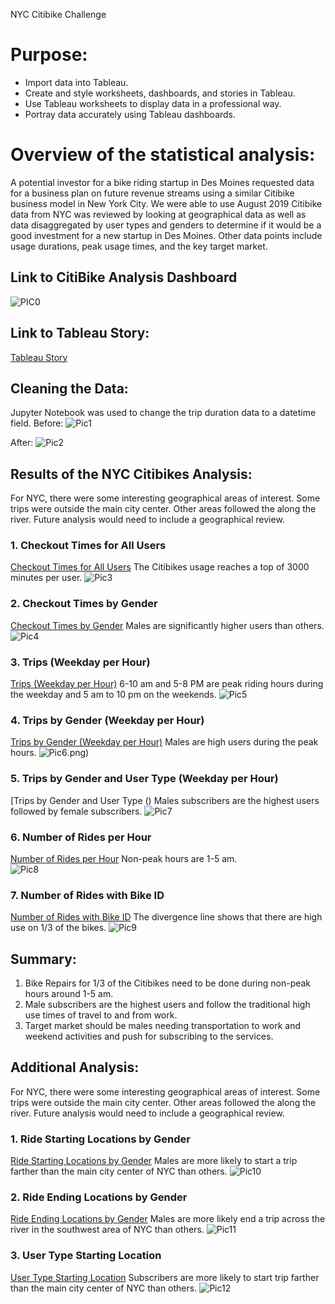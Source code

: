 NYC Citibike Challenge

# Purpose: 
* Import data into Tableau.
* Create and style worksheets, dashboards, and stories in Tableau.
* Use Tableau worksheets to display data in a professional way.
* Portray data accurately using Tableau dashboards.

# Overview of the statistical analysis:
A potential investor for a bike riding startup in Des Moines requested data for a business plan on future revenue streams using a similar Citibike business model in New York City.  We were able to use August 2019 Citibike data from NYC was reviewed by looking at geographical data as well as data disaggregated by user types and genders to determine if it would be a good investment for a new startup in Des Moines.  Other data points include usage durations, peak usage times, and the key target market. 

## Link to CitiBike Analysis Dashboard

![PIC0](https://github.com/krmcclelland/NYC_Citibike_Challenge/blob/main/images/CitiBike%20Analysis%20Dashboard.png)

## Link to Tableau Story: 
[Tableau Story]()

## Cleaning the Data:
Jupyter Notebook was used to change the trip duration data to a datetime field.
Before:
![Pic1](https://github.com/krmcclelland/NYC_Citibike_Challenge/blob/main/images/1_before_transformation.png)

After:
![Pic2](https://github.com/krmcclelland/NYC_Citibike_Challenge/blob/main/images/2_after_transformation.png)

## Results of the NYC Citibikes Analysis:
For NYC, there were some interesting geographical areas of interest.  Some trips were outside the main city center.  Other areas followed the along the river. Future analysis would need to include a geographical review.

### 1. Checkout Times for All Users
[Checkout Times for All Users]()
The Citibikes usage reaches a top of 3000 minutes per user.
![Pic3](https://github.com/krmcclelland/NYC_Citibike_Challenge/blob/main/images/3_Checkout%20Times%20for%20All%20Users.png)

### 2. Checkout Times by Gender
[Checkout Times by Gender]()
Males are significantly higher users than others. 
![Pic4](https://github.com/krmcclelland/NYC_Citibike_Challenge/blob/main/images/4_Checkout%20Time%20By%20Gender.png)

### 3. Trips (Weekday per Hour)
[Trips (Weekday per Hour)]()
6-10 am and 5-8 PM are peak riding hours during the weekday and 5 am to 10 pm on the weekends.
![Pic5](https://github.com/krmcclelland/NYC_Citibike_Challenge/blob/main/images/5_Trips%20(Weekday%20By%20Hour).png)

### 4. Trips by Gender (Weekday per Hour)
[Trips by Gender (Weekday per Hour)]()
Males are high users during the peak hours. 
![Pic6](https://github.com/krmcclelland/NYC_Citibike_Challenge/blob/main/images/6_Trip%20By%20Gender%20-%20Weekday%20By%20Hour.png).png)

### 5. Trips by Gender and User Type (Weekday per Hour)
[Trips by Gender and User Type ()
Males subscribers are the highest users followed by female subscribers. 
![Pic7](https://github.com/krmcclelland/NYC_Citibike_Challenge/blob/main/images/7_Trips%20by%20Gender%20and%20User%20Type%20By%20Weekday.png)

### 6. Number of Rides per Hour
[Number of Rides per Hour]()
Non-peak hours are 1-5 am.  
![Pic8](https://github.com/krmcclelland/NYC_Citibike_Challenge/blob/main/images/8_Number%20of%20Rides%20Per%20Hour.png)

### 7. Number of Rides with Bike ID
[Number of Rides with Bike ID]()
The divergence line shows that there are high use on 1/3 of the bikes.
![Pic9](https://github.com/krmcclelland/NYC_Citibike_Challenge/blob/main/images/9_Number%20of%20Rides%20By%20Bike%20ID.png)

## Summary:

1. Bike Repairs for 1/3 of the Citibikes need to be done during non-peak hours around 1-5 am. 
2. Male subscribers are the highest users and follow the traditional high use times of travel to and from work.  
3. Target market should be males needing transportation to work and weekend activities and push for subscribing to the services. 

## Additional Analysis: 

For NYC, there were some interesting geographical areas of interest.  Some trips were outside the main city center.  Other areas followed the along the river. Future analysis would need to include a geographical review.

### 1. Ride Starting Locations by Gender
[Ride Starting Locations by Gender]()
Males are more likely to start a trip farther than the main city center of NYC than others. 
![Pic10](https://github.com/krmcclelland/NYC_Citibike_Challenge/blob/main/images/10_Ride%20Starting%20Location%20By%20Gender.png)

### 2. Ride Ending Locations by Gender
[Ride Ending Locations by Gender]()
Males are more likely end a trip across the river in the southwest area of NYC than others. 
![Pic11](https://github.com/krmcclelland/NYC_Citibike_Challenge/blob/main/images/11_Ride%20Ending%20Location%20By%20Gender.png)

### 3. User Type Starting Location
[User Type Starting Location]()
Subscribers are more likely to start trip farther than the main city center of NYC than others. 
![Pic12](https://github.com/krmcclelland/NYC_Citibike_Challenge/blob/main/images/12_Subscriber%20Starting%20Loacations.png)

